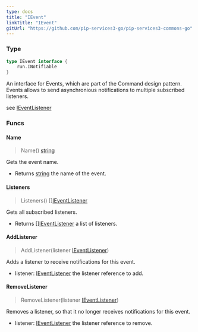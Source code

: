 ```yaml
---
type: docs
title: "IEvent"
linkTitle: "IEvent" 
gitUrl: "https://github.com/pip-services3-go/pip-services3-commons-go"
---
```


### Type

```go
type IEvent interface {
	run.INotifiable
}
```

An interface for Events, which are part of the Command design pattern.
Events allows to send asynchronious notifications to multiple subscribed listeners.

see [IEventListener](../ieventlistener)

### Funcs

#### Name
> Name() [string](https://pkg.go.dev/builtin#string)

Gets the event name.
- Returns [string](https://pkg.go.dev/builtin#string) the name of the event.

#### Listeners
> Listeners() [][IEventListener](../ieventlistener)

Gets all subscribed listeners.

- Returns [][IEventListener](../ieventlistener) a list of listeners.

#### AddListener
> AddListener(listener [IEventListener](../ieventlistener))

Adds a listener to receive notifications for this event.

- listener: [IEventListener](../ieventlistener) the listener reference to add.

#### RemoveListener
> RemoveListener(listener [IEventListener](../ieventlistener))

Removes a listener, so that it no longer receives notifications for this event.

- listener: [IEventListener](../ieventlistener) the listener reference to remove.